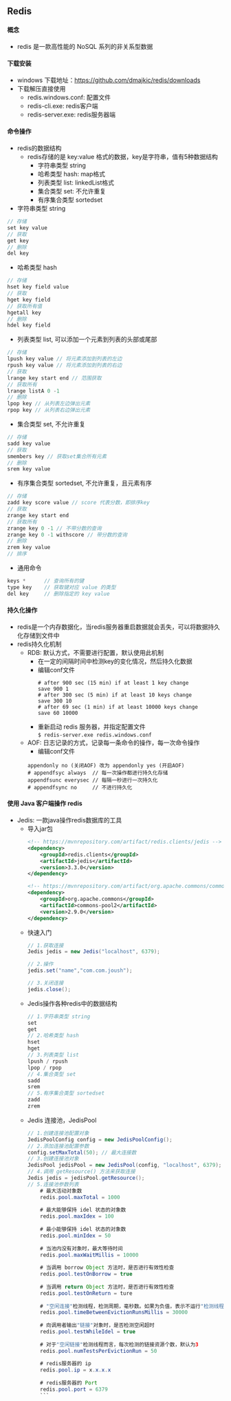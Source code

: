 ## Redis

#### 概念
* redis 是一款高性能的 NoSQL 系列的非关系型数据
#### 下载安装
* windows 下载地址：https://github.com/dmajkic/redis/downloads
* 下载解压直接使用
    - redis.windows.conf: 配置文件
    - redis-cli.exe: redis客户端
    - redis-server.exe: redis服务器端
#### 命令操作
* redis的数据结构
    - redis存储的是 key:value 格式的数据，key是字符串，值有5种数据结构
        - 字符串类型 string
        - 哈希类型 hash: map格式
        - 列表类型 list: linkedList格式
        - 集合类型 set: 不允许重复
        - 有序集合类型 sortedset
* 字符串类型 string
``` java
// 存储
set key value
// 获取
get key
// 删除
del key
```
* 哈希类型 hash
``` java
// 存储
hset key field value
// 获取
hget key field
// 获取所有值
hgetall key
// 删除
hdel key field
```
* 列表类型 list, 可以添加一个元素到列表的头部或尾部
``` java
// 存储 
lpush key value // 将元素添加到列表的左边
rpush key value // 将元素添加到列表的右边
// 获取
lrange key start end // 范围获取
// 获取所有
lrange listA 0 -1
// 删除
lpop key // 从列表左边弹出元素
rpop key // 从列表右边弹出元素
```
* 集合类型 set, 不允许重复
``` java
// 存储
sadd key value
// 获取
smembers key // 获取set集合所有元素
// 删除
srem key value
```
* 有序集合类型 sortedset, 不允许重复，且元素有序
``` java
// 存储
zadd key score value // score 代表分数，即排序key
// 获取
zrange key start end
// 获取所有
zrange key 0 -1 // 不带分数的查询
zrange key 0 -1 withscore // 带分数的查询
// 删除
zrem key value
// 排序
```  
* 通用命令
``` java
keys *      // 查询所有的键
type key    // 获取键对应 value 的类型
del key     // 删除指定的 key value
``` 
#### 持久化操作
* redis是一个内存数据化，当redis服务器重启数据就会丢失，可以将数据持久化存储到文件中
* redis持久化机制
    - RDB: 默认方式，不需要进行配置，默认使用此机制
        - 在一定的间隔时间中检测key的变化情况，然后持久化数据
        - 编辑conf文件
            ``` editorconfig
            # after 900 sec (15 min) if at least 1 key change
            save 900 1
            # after 300 sec (5 min) if at least 10 keys change
            save 300 10
            # after 69 sec (1 min) if at least 10000 keys change
            save 60 10000
            ```
        - 重新启动 redis 服务器，并指定配置文件  
        `$ redis-server.exe redis.windows.conf`
    - AOF: 日志记录的方式，记录每一条命令的操作，每一次命令操作
        - 编辑conf文件
        ``` editorconfig
        appendonly no (关闭AOF) 改为 appendonly yes (开启AOF)
        # appendfsyc always  // 每一次操作都进行持久化存储
        appendfsunc everysec // 每隔一秒进行一次持久化
        # appendfsync no     // 不进行持久化
        ```
    
#### 使用 Java 客户端操作 redis

* Jedis: 一款java操作redis数据库的工具
    - 导入jar包
        ``` xml
        <!-- https://mvnrepository.com/artifact/redis.clients/jedis -->
        <dependency>
            <groupId>redis.clients</groupId>
            <artifactId>jedis</artifactId>
            <version>3.3.0</version>
        </dependency>
        
        <!-- https://mvnrepository.com/artifact/org.apache.commons/commons-pool2 -->
        <dependency>
            <groupId>org.apache.commons</groupId>
            <artifactId>commons-pool2</artifactId>
            <version>2.9.0</version>
        </dependency>
        ```
    - 快速入门
        ``` java
        // 1.获取连接
        Jedis jedis = new Jedis("localhost", 6379);
        
        // 2.操作
        jedis.set("name","com.com.joush");
        
        // 3.关闭连接
        jedis.close();
        ```
    - Jedis操作各种redis中的数据结构
        ``` java
        // 1.字符串类型 string
        set
        get
        // 2.哈希类型 hash
        hset
        hget
        // 3.列表类型 list
        lpush / rpush
        lpop / rpop
        // 4.集合类型 set
        sadd
        srem
        // 5.有序集合类型 sortedset
        zadd
        zrem
        ```
    - Jedis 连接池，JedisPool
        ``` java
        // 1.创建连接池配置对象
        JedisPoolConfig config = new JedisPoolConfig();
        // 2.添加连接池配置参数
        config.setMaxTotal(50); // 最大连接数
        // 3.创建连接池对象
        JedisPool jedisPool = new JedisPool(config, "localhost", 6379);
        // 4.调用 getResource() 方法来获取连接
        Jedis jedis = jedisPool.getResource();
        // 5.连接池参数列表
            # 最大活动对象数
            redis.pool.maxTotal = 1000
            
            # 最大能够保持 idel 状态的对象数
            redis.pool.maxIdex = 100
            
            # 最小能够保持 idel 状态的对象数
            redis.pool.minIdex = 50
            
            # 当池内没有对象时，最大等待时间
            redis.pool.maxWaitMillis = 10000
            
            # 当调用 borrow Object 方法时，是否进行有效性检查
            redis.pool.testOnBorrow = true
            
            # 当调用 return Object 方法时，是否进行有效性检查
            redis.pool.testOnReturn = ture
            
            # "空闲连接"检测线程，检测周期，毫秒数。如果为负值，表示不运行"检测线程"。默认 -1
            redis.pool.timeBetweenEvictionRunsMillis = 30000
            
            # 向调用者输出"链接"对象时，是否检测空闲超时
            redis.pool.testWhileIdel = true
            
            # 对于"空闲链接"检测线程而言，每次检测的链接资源个数，默认为3
            redis.pool.numTestsPerEvictionRun = 50
            
            # redis服务器的 ip
            redis.pool.ip = x.x.x.x
            
            # redis服务器的 Port
            redis.pool.port = 6379
            ```
    